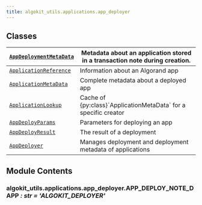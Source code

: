 ```yaml
---
title: algokit_utils.applications.app_deployer
---
```


## Classes

| [`AppDeploymentMetaData`](#algokit_utils.applications.app_deployer.AppDeploymentMetaData) | Metadata about an application stored in a transaction note during creation. |
| ----------------------------------------------------------------------------------------- | --------------------------------------------------------------------------- |
| [`ApplicationReference`](#algokit_utils.applications.app_deployer.ApplicationReference)   | Information about an Algorand app                                           |
| [`ApplicationMetaData`](#algokit_utils.applications.app_deployer.ApplicationMetaData)     | Complete metadata about a deployed app                                      |
| [`ApplicationLookup`](#algokit_utils.applications.app_deployer.ApplicationLookup)         | Cache of {py:class}\`ApplicationMetaData\` for a specific creator           |
| [`AppDeployParams`](#algokit_utils.applications.app_deployer.AppDeployParams)             | Parameters for deploying an app                                             |
| [`AppDeployResult`](#algokit_utils.applications.app_deployer.AppDeployResult)             | The result of a deployment                                                  |
| [`AppDeployer`](#algokit_utils.applications.app_deployer.AppDeployer)                     | Manages deployment and deployment metadata of applications                  |

## Module Contents

### algokit_utils.applications.app_deployer.APP_DEPLOY_NOTE_DAPP _: str_ _= 'ALGOKIT_DEPLOYER'_
